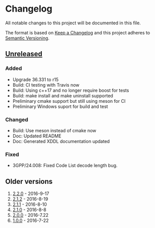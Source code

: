 # Changelog
All notable changes to this project will be documented in this file.

The format is based on [Keep a Changelog](https://keepachangelog.com/en/1.0.0/)
and this project adheres to [Semantic Versioning](https://semver.org/spec/v2.0.0.html).

## [Unreleased]

### Added

- Upgrade 36.331 to r15
- Build: CI testing with Travis now
- Build: Using c++17 and no longer require boost for tests
- Build: make install and make uninstall supported
- Preliminary cmake support but still using meson for CI
- Preliminary Windows suport for build and test

### Changed

- Build: Use meson instead of cmake now
- Doc: Updated README
- Doc: Generated XDDL documentation updated

### Fixed

- 3GPP/24.008: Fixed Code List decode length bug.

## Older versions

1. [2.2.0] - 2016-9-17
2. [2.1.2] - 2016-8-19
3. [2.1.1] - 2016-8-10
4. [2.1.0] - 2016-8-8
5. [2.0.0] - 2016-7.22
6. [1.0.0] - 2016-7-22

[Unreleased]: https://github.com/intrig/xenon/releases/v2.3.0...HEAD
[2.2.0]: https://github.com/intrig/xenon/releases/tag/v2.2.0
[2.1.2]: https://github.com/intrig/xenon/releases/tag/v2.1.2
[2.1.1]: https://github.com/intrig/xenon/releases/tag/v2.1.1
[2.1.0]: https://github.com/intrig/xenon/releases/tag/v2.1.0
[2.0.0]: https://github.com/intrig/xenon/releases/tag/v2.0.0
[1.0.0]: https://github.com/intrig/xenon/releases/tag/v1.0.0
